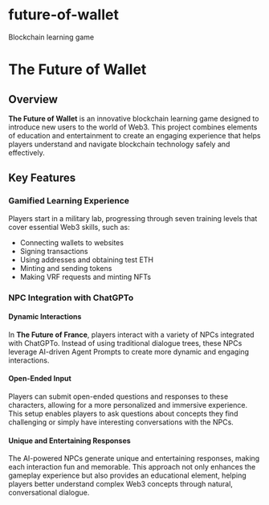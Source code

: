 # future-of-wallet
Blockchain learning game
# The Future of Wallet

## Overview
**The Future of Wallet** is an innovative blockchain learning game designed to introduce new users to the world of Web3. This project combines elements of education and entertainment to create an engaging experience that helps players understand and navigate blockchain technology safely and effectively.

## Key Features
### Gamified Learning Experience
Players start in a military lab, progressing through seven training levels that cover essential Web3 skills, such as:
- Connecting wallets to websites
- Signing transactions
- Using addresses and obtaining test ETH
- Minting and sending tokens
- Making VRF requests and minting NFTs


### NPC Integration with ChatGPTo
#### Dynamic Interactions
In **The Future of France**, players interact with a variety of NPCs integrated with ChatGPTo. Instead of using traditional dialogue trees, these NPCs leverage AI-driven Agent Prompts to create more dynamic and engaging interactions.

#### Open-Ended Input
Players can submit open-ended questions and responses to these characters, allowing for a more personalized and immersive experience. This setup enables players to ask questions about concepts they find challenging or simply have interesting conversations with the NPCs.

#### Unique and Entertaining Responses
The AI-powered NPCs generate unique and entertaining responses, making each interaction fun and memorable. This approach not only enhances the gameplay experience but also provides an educational element, helping players better understand complex Web3 concepts through natural, conversational dialogue.
